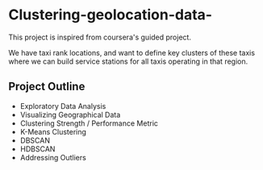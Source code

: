 # Clustering-geolocation-data-

This project is inspired from coursera's guided project.

We have taxi rank locations, and want to define key clusters of these taxis where we can build service stations for all taxis operating in that region.

## Project Outline

- Exploratory Data Analysis
- Visualizing Geographical Data
- Clustering Strength / Performance Metric
- K-Means Clustering
- DBSCAN
- HDBSCAN
- Addressing Outliers
